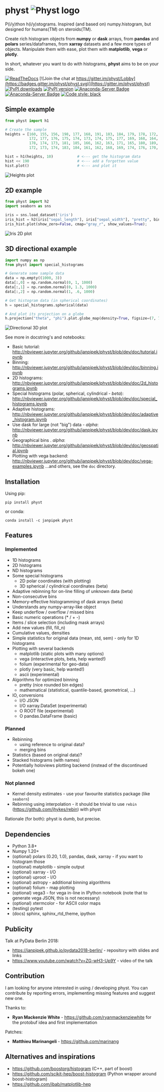 # physt ![Physt logo](doc/physt-logo64.png)

P(i/y)thon h(i/y)stograms. Inspired (and based on) numpy.histogram, but designed for humans(TM) on steroids(TM).

Create rich histogram objects from **numpy** or **dask** arrays, from **pandas** and **polars** series/dataframes,
from **xarray** datasets and a few more types of objects. Manipulate them with ease, plot them with **matplotlib**,
**vega** or **plotly**.

In short, whatever you want to do with histograms, **physt** aims to be on your side.

[![ReadTheDocs](https://readthedocs.org/projects/physt/badge/?version=latest)](http://physt.readthedocs.io/en/latest/)
[![Join the chat at https://gitter.im/physt/Lobby](https://badges.gitter.im/physt/physt.svg)](https://gitter.im/physt/physt)
[![PyPI downloads](https://img.shields.io/pypi/dm/physt)](https://pypi.org/project/physt/)
[![PyPI version](https://badge.fury.io/py/physt.svg)](https://badge.fury.io/py/physt)
[![Anaconda-Server Badge](https://anaconda.org/janpipek/physt/badges/version.svg)](https://anaconda.org/janpipek/physt)
[![Anaconda-Server Badge](https://anaconda.org/janpipek/physt/badges/license.svg)](https://anaconda.org/janpipek/physt)
[![Code style: black](https://img.shields.io/badge/code%20style-black-000000.svg)](https://github.com/psf/black)


## Simple example

```python
from physt import h1

# Create the sample
heights = [160, 155, 156, 198, 177, 168, 191, 183, 184, 179, 178, 172, 173, 175,
           172, 177, 176, 175, 174, 173, 174, 175, 177, 169, 168, 164, 175, 188,
           178, 174, 173, 181, 185, 166, 162, 163, 171, 165, 180, 189, 166, 163,
           172, 173, 174, 183, 184, 161, 162, 168, 169, 174, 176, 170, 169, 165]

hist = h1(heights, 10)           # <--- get the histogram data
hist << 190                      # <--- add a forgotten value
hist.plot()                      # <--- and plot it
```

![Heights plot](doc/heights.png)

## 2D example

```python
from physt import h2
import seaborn as sns

iris = sns.load_dataset('iris')
iris_hist = h2(iris["sepal_length"], iris["sepal_width"], "pretty", bin_count=[12, 7], name="Iris")
iris_hist.plot(show_zero=False, cmap="gray_r", show_values=True);
```

![Iris 2D plot](doc/iris-2d.png)

## 3D directional example

```python
import numpy as np
from physt import special_histograms

# Generate some sample data
data = np.empty((1000, 3))
data[:,0] = np.random.normal(0, 1, 1000)
data[:,1] = np.random.normal(0, 1.3, 1000)
data[:,2] = np.random.normal(1, .6, 1000)

# Get histogram data (in spherical coordinates)
h = special_histograms.spherical(data)

# And plot its projection on a globe
h.projection("theta", "phi").plot.globe_map(density=True, figsize=(7, 7), cmap="rainbow")
```

![Directional 3D plot](doc/globe.png)

See more in docstring's and notebooks:

- Basic tutorial: <http://nbviewer.jupyter.org/github/janpipek/physt/blob/dev/doc/tutorial.ipynb>
- Binning: <http://nbviewer.jupyter.org/github/janpipek/physt/blob/dev/doc/binning.ipynb>
- 2D histograms: <http://nbviewer.jupyter.org/github/janpipek/physt/blob/dev/doc/2d_histograms.ipynb>
- Special histograms (polar, spherical, cylindrical - *beta*): <http://nbviewer.jupyter.org/github/janpipek/physt/blob/dev/doc/special_histograms.ipynb>
- Adaptive histograms: <http://nbviewer.jupyter.org/github/janpipek/physt/blob/dev/doc/adaptive_histogram.ipynb>
- Use dask for large (not "big") data - *alpha*: <http://nbviewer.jupyter.org/github/janpipek/physt/blob/dev/doc/dask.ipynb>
- Geographical bins . *alpha*: <http://nbviewer.jupyter.org/github/janpipek/physt/blob/dev/doc/geospatial.ipynb>
- Plotting with vega backend: <http://nbviewer.jupyter.org/github/janpipek/physt/blob/dev/doc/vega-examples.ipynb>
...and others, see the `doc` directory.

## Installation

Using pip:

`pip install physt`

or conda:

`conda install -c janpipek physt`

## Features

### Implemented

* 1D histograms
* 2D histograms
* ND histograms
* Some special histograms
  - 2D polar coordinates (with plotting)
  - 3D spherical / cylindrical coordinates (beta)
* Adaptive rebinning for on-line filling of unknown data (beta)
* Non-consecutive bins
* Memory-effective histogramming of dask arrays (beta)
* Understands any numpy-array-like object
* Keep underflow / overflow / missed bins
* Basic numeric operations (* / + -)
* Items / slice selection (including mask arrays)
* Add new values (fill, fill_n)
* Cumulative values, densities
* Simple statistics for original data (mean, std, sem) - only for 1D histograms
* Plotting with several backends
  - matplotlib (static plots with many options)
  - vega (interactive plots, beta, help wanted!)
  - folium (experimental for geo-data)
  - plotly (very basic, help wanted!)
  - ascii (experimental)
* Algorithms for optimized binning
  - pretty (nice rounded bin edges)
  - mathematical (statistical, quantile-based, geometrical, ...)
* IO, conversions
  - I/O JSON
  - I/O xarray.DataSet (experimental)
  - O ROOT file (experimental)
  - O pandas.DataFrame (basic)

### Planned
* Rebinning
  - using reference to original data?
  - merging bins
* Statistics (based on original data)?
* Stacked histograms (with names)
* Potentially holoviews plotting backend (instead of the discontinued bokeh one)

### Not planned
* Kernel density estimates - use your favourite statistics package (like `seaborn`)
* Rebinning using interpolation - it should be trivial to use `rebin` (<https://github.com/jhykes/rebin>) with physt

Rationale (for both): physt is dumb, but precise.

## Dependencies

- Python 3.8+
- Numpy 1.20+
- (optional) polars (0.20, 1.0), pandas, dask, xarray - if you want to histogram those
- (optional) matplotlib - simple output
- (optional) xarray - I/O
- (optional) uproot - I/O
- (optional) astropy - additional binning algorithms
- (optional) folium - map plotting
- (optional) vega3 - for vega in-line in IPython notebook (note that to generate vega JSON, this is not necessary)
- (optional) xtermcolor - for ASCII color maps
- (testing) pytest
- (docs) sphinx, sphinx_rtd_theme, ipython

## Publicity

Talk at PyData Berlin 2018:
- <https://janpipek.github.io/pydata2018-berlin/> - repository with slides and links
- <https://www.youtube.com/watch?v=ZG-wH3-Up9Y> - video of the talk

## Contribution

I am looking for anyone interested in using / developing physt. You can contribute by reporting errors, implementing missing features and suggest new one.

Thanks to:
- **Ryan Mackenzie White** - <https://github.com/ryanmackenziewhite> for the protobuf idea and first implementation

Patches:
- **Matthieu Marinangeli** - <https://github.com/marinang>

## Alternatives and inspirations

* <https://github.com/boostorg/histogram> (C++, part of boost)
* <https://github.com/scikit-hep/boost-histogram> (Python wrapper around boost-histogram)
* <https://github.com/ibab/matplotlib-hep>
